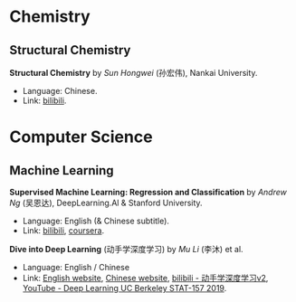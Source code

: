 # Chemistry
## Structural Chemistry
**Structural Chemistry** by _Sun Hongwei_ (孙宏伟), Nankai University.
- Language: Chinese.
- Link: [bilibili](https://www.bilibili.com/video/BV1P7411w7tm).
# Computer Science
## Machine Learning
**Supervised Machine Learning: Regression and Classification** by _Andrew Ng_ (吴恩达), DeepLearning.Al & Stanford University.
- Language: English (& Chinese subtitle).
- Link: [bilibili](https://www.bilibili.com/video/BV1Bq421A74G), [coursera](https://www.coursera.org/learn/machine-learning?specialization=machine-learning-introduction).

**Dive into Deep Learning** (动手学深度学习) by _Mu Li_ (李沐) et al.
- Language: English / Chinese
- Link: [English website](https://d2l.ai/), [Chinese website](https://zh.d2l.ai/), [bilibili - 动手学深度学习v2](https://www.bilibili.com/video/BV1if4y147hS), [YouTube - Deep Learning UC Berkeley STAT-157 2019](https://www.youtube.com/watch?v=Va8WWRfw7Og&list=PLZSO_6-bSqHQHBCoGaObUljoXAyyqhpFW).